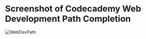 # Screenshot of Codecademy Web Development Path Completion

![WebDevPath](https://i.imgur.com/clS6N6q.png)